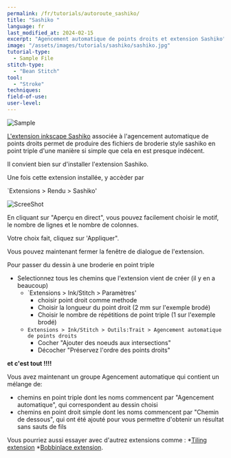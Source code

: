 ```yaml
---
permalink: /fr/tutorials/autoroute_sashiko/
title: "Sashiko "
language: fr
last_modified_at: 2024-02-15
excerpt: "Agencement automatique de points droits et extension Sashiko"
image: "/assets/images/tutorials/sashiko/sashiko.jpg"
tutorial-type:
  - Sample File
stitch-type:
  - "Bean Stitch"
tool:
  - "Stroke"
techniques:
field-of-use:
user-level: 
---
```



![Sample](/assets/images/tutorials/sashiko/sashiko.jpg)


[L'extension inkscape Sashiko](https://inkscape.org/~FractalLotus/%E2%98%85sashiko-stitching-patterns) associée à l'agencement automatique de points droits
permet de produire des fichiers de broderie style sashiko en point triple d'une manière si simple que cela en est presque indécent.

Il convient bien sur d'installer l'extension Sashiko. 

Une fois cette extension installée, y accèder par

`Extensions > Rendu > Sashiko' 

![ScreeShot](/assets/images/tutorials/sashiko/Sashiko1.jpg)

En cliquant sur "Aperçu en direct", vous pouvez facilement choisir  le motif,  le  nombre de lignes et le nombre de colonnes.

Votre choix fait, cliquez sur 'Appliquer".

Vous pouvez maintenant fermer la fenêtre de dialogue de l'extension.

Pour passer du dessin à une broderie en point triple
* Selectionnez tous les chemins que l'extension vient de créer (il y en a beaucoup)
  * `Extensions > Ink/Stitch > Paramètres'
    * choisir point droit comme methode
    * Choisir la longueur du point droit (2 mm sur l'exemple brodé)
     * Choisir le nombre de répétitions de point triple (1 sur  l'exemple brodé)
  * `Extensions > Ink/Stitch > Outils:Trait > Agencement automatique de points droits` 
    *   Cocher "Ajouter des noeuds aux intersections"
    *   Décocher "Préservez l'ordre des points droits"

**et c'est tout !!!!**

 
Vous avez maintenant un groupe Agencement automatique qui contient un mélange de:
* chemins en  point triple dont les noms commencent par "Agencement automatique", qui correspondent au dessin choisi
* chemins en point droit simple dont les noms commencent par "Chemin de dessous", qui ont été ajouté pour vous permettre d'obtenir un résultat sans sauts de fils

Vous pourriez aussi essayer avec d'autrez extensions comme :
*[Tiling extension](https://inkscape.org/fr/~cwant/%E2%98%85inkscape-tiling-extension+2)
*[Bobbinlace extension](https://d-bl.github.io/inkscape-bobbinlace).

